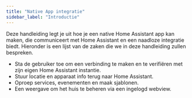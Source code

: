 ```yaml
---
title: "Native App integratie"
sidebar_label: "Introductie"
---
```


Deze handleiding legt je uit hoe je een native Home Assistant app kan maken, die communiceert met Home Assistant en een naadloze integratie biedt. Hieronder is een lijst van de zaken die we in deze handleiding zullen bespreken.

- Sta de gebruiker toe om een verbinding te maken en te verifiëren met zijn eigen Home Assistant instantie.
- Stuur locatie en apparaat info terug naar Home Assistant.
- Oproep services, evenementen en maak sjablonen.
- Een weergave om het huis te beheren via een ingelogd webview.